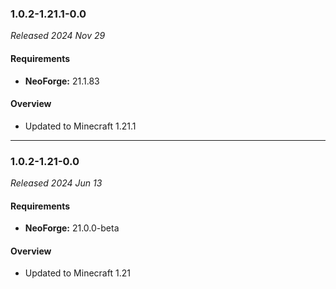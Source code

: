 ### 1.0.2-1.21.1-0.0

_Released 2024 Nov 29_

#### Requirements
- **NeoForge:** 21.1.83

#### Overview

- Updated to Minecraft 1.21.1


---

### 1.0.2-1.21-0.0

_Released 2024 Jun 13_

#### Requirements
- **NeoForge:** 21.0.0-beta

#### Overview

- Updated to Minecraft 1.21